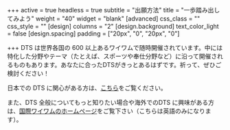 +++
active = true
headless = true
subtitle = "出願方法"
title = "一歩踏み出してみよう"
weight = "40"
widget = "blank"
[advanced]
css_class = ""
css_style = ""
[design]
columns = "2"
[design.background]
text_color_light = false
[design.spacing]
padding = ["20px", "0", "20px", "0"]

+++
DTS は世界各国の 600 以上あるワイワムで随時開催されています。中には特化した分野やテーマ（たとえば、スポーツや奉仕分野など）に沿って開催されるものもあります。あなたに合ったDTSがきっとあるはずです。祈って、ぜひご検討ください！

日本での DTS に関心がある方は、[こちら](../#explore)をご覧ください。

また、DTS 全般についてもっと知りたい場合や海外でのDTS に興味がある方は、[国際ワイワムのホームページ](https://ywam.org/dts)をご覧下さい（こちらは英語のみになります）。